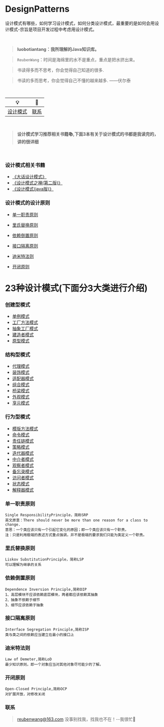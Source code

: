 # DesignPatterns
设计模式有哪些，如何学习设计模式，如何分类设计模式，最重要的是如何会用设计模式-宗旨是项目开发过程中考虑用设计模式。

<br>

 > **luobotiantang：我所理解的Java知识库。**
 
 > `ReubenWang`：时间是海绵里的水不是重点，重点是把水挤出来。
 
 > 书读得多而不思考，你会觉得自己知道的很多.
 
 > 书读的多而思考，你会觉得自己不懂的越来越多.   ——伏尔泰
 
<br/>

|💡|📮
| :--------:| :------:|
| [设计模式](#设计模式相关书籍)|[联系](#联系) |

<br>

 > **设计模式学习推荐相关书籍📚,下面3本有关于设计模式的书都是我读完的，讲的很详细**
 
<br/>

### 设计模式相关书籍

- [《大话设计模式》](https://github.com/luobotiantang/DesignPatterns/blob/master/md/DahuaDesignPattern.md)
- [《设计模式之禅(第二版)》](https://github.com/luobotiantang/DesignPatterns/blob/master/md/DesignPatternCicada.md) 
- [《设计模式(java版)》](https://github.com/luobotiantang/DesignPatterns/blob/master/md/DesignPatternJavaVersion.md)

### 设计模式的设计原则

 - [单一职责原则](#单一职责原则)
 
 - [里氏替换原则](#里氏替换原则)
 
 - [依赖倒置原则](#依赖倒置原则)
 
 - [接口隔离原则](#接口隔离原则)
 
 - [迪米特法则](#迪米特法则)
 
 - [开闭原则](#开闭原则)

# 23种设计模式(下面分3大类进行介绍)
 
### 创建型模式
 - [单例模式](#单例模式)
 - [工厂方法模式](#工厂方法模式)
 - [抽象工厂模式](#抽象工厂模式)
 - [建造者模式](#建造者模式)
 - [原型模式](#原型模式)

### 结构型模式
 - [代理模式](#代理模式)
 - [装饰模式](#装饰模式)
 - [适配器模式](#适配器模式)
 - [组合模式](#组合模式)
 - [桥梁模式](#桥梁模式)
 - [外观模式](#外观模式)
 - [享元模式](#享元模式)
 
### 行为型模式
 - [模版方法模式](#模版方法模式)
 - [命令模式](#命令模式)
 - [责任链模式](#责任链模式)
 - [策略模式](#策略模式)
 - [迭代器模式](#迭代器模式)
 - [中介者模式](#中介者模式)
 - [观察者模式](#观察者模式)
 - [备忘录模式](#备忘录模式)
 - [访问者模式](#访问者模式)
 - [状态模式](#状态模式)
 - [解释器模式](#解释器模式)
 
### 单一职责原则
    Single ResponsibilityPrinciple，简称SRP
    英文原意：There should never be more than one reason for a class to change.
    意思：一个类应该只有一个引起它变化的原因；即一个类应该只有一个职责。
    注：只是利用极端的表述方式重点强调，并不是极端的要求我们只能为类定义一个职责。
### 里氏替换原则
    Liskov SubstitutionPrinciple，简称LSP
    可以理解为继承的关系
### 依赖倒置原则
    Dependence Inversion Principle,简称DIP
    1、高层模块不应该依赖底层模块，两者都应该依赖其抽象
    2、抽象不依赖于细节
    3、细节应该依赖于抽象
### 接口隔离原则
    Interface Segregation Principle,简称ISP
    类与类之间的依赖应当建立在最小的接口上
### 迪米特法则
    Law of Demeter,简称LoD
    最少知识原则，即一个对象应当对其他对象尽可能少的了解。
### 开闭原则
    Open-Closed Principle,简称OCP
    对扩展开放，对修改关闭



### 联系

> reubenwang@163.com
> 没事别找我，找我也不在！--我很忙🦆